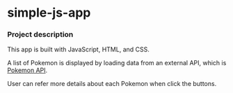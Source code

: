 # simple-js-app

### Project description

This app is built with JavaScript, HTML, and CSS.

A list of Pokemon is displayed by loading data from an external API, which is [Pokemon API](https://pokeapi.co/).

User can refer more details about each Pokemon when click the buttons.